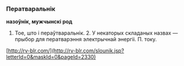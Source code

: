 ### Ператваральнік
**назоўнік, мужчынскі род**

1. Тое, што і пераўтваральнік. 2. У некаторых складаных назвах — прыбор для ператварэння электрычнай энергіі. П. току.

<a rel="author">[http://rv-blr.com/](http://rv-blr.com/slounik.jsp?letterId=0&maskId=0&pageId=2330)</a>
